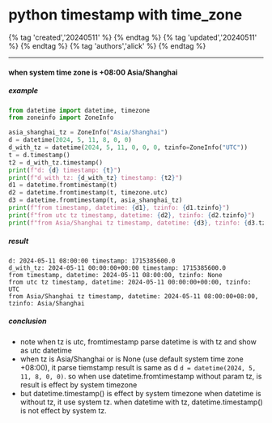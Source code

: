 # python timestamp with time_zone

{% tag 'created','20240511' %} {% endtag %} {% tag 'updated','20240511' %} {% endtag %} {% tag 'authors','alick' %} {% endtag %}

---

#### when system time zone is +08:00 Asia/Shanghai
##### example
```python
from datetime import datetime, timezone
from zoneinfo import ZoneInfo

asia_shanghai_tz = ZoneInfo("Asia/Shanghai")
d = datetime(2024, 5, 11, 8, 0, 0)
d_with_tz = datetime(2024, 5, 11, 0, 0, 0, tzinfo=ZoneInfo("UTC"))
t = d.timestamp()
t2 = d_with_tz.timestamp()
print(f"d: {d} timestamp: {t}")
print(f"d_with_tz: {d_with_tz} timestamp: {t2}")
d1 = datetime.fromtimestamp(t)
d2 = datetime.fromtimestamp(t, timezone.utc)
d3 = datetime.fromtimestamp(t, asia_shanghai_tz)
print(f"from timestamp, datetime: {d1}, tzinfo: {d1.tzinfo}")
print(f"from utc tz timestamp, datetime: {d2}, tzinfo: {d2.tzinfo}")
print(f"from Asia/Shanghai tz timestamp, datetime: {d3}, tzinfo: {d3.tzinfo}")
```
##### result

```
d: 2024-05-11 08:00:00 timestamp: 1715385600.0
d_with_tz: 2024-05-11 00:00:00+00:00 timestamp: 1715385600.0
from timestamp, datetime: 2024-05-11 08:00:00, tzinfo: None
from utc tz timestamp, datetime: 2024-05-11 00:00:00+00:00, tzinfo: UTC
from Asia/Shanghai tz timestamp, datetime: 2024-05-11 08:00:00+08:00, tzinfo: Asia/Shanghai
```
##### conclusion
- note when tz is utc, fromtimestamp parse datetime is with tz and show as utc datetime
- when tz is Asia/Shanghai or is None (use default system time zone +08:00), it parse tiemstamp result is same as d ```d = datetime(2024, 5, 11, 8, 0, 0)```. so when use datetime.fromtimestamp without param tz, is result is effect by system timezone
- but datetime.timestamp() is effect by system timezone  when datetime is without tz, it use system tz.
  when datetime with tz, datetime.timestamp() is not effect by system tz.
